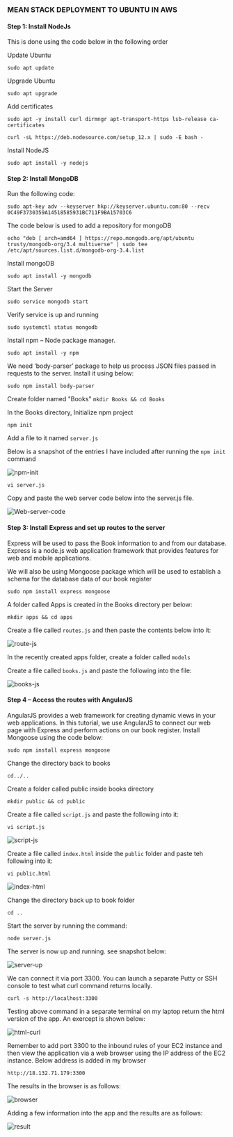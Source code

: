 ### MEAN STACK DEPLOYMENT TO UBUNTU IN AWS

#### Step 1: Install NodeJs
This is done using the code below in the following order 

Update Ubuntu

`sudo apt update`

Upgrade Ubuntu

`sudo apt upgrade`

Add certificates

`sudo apt -y install curl dirmngr apt-transport-https lsb-release ca-certificates`

`curl -sL https://deb.nodesource.com/setup_12.x | sudo -E bash -`

Install NodeJS

`sudo apt install -y nodejs`

#### Step 2: Install MongoDB

Run the following code:

`sudo apt-key adv --keyserver hkp://keyserver.ubuntu.com:80 --recv 0C49F3730359A14518585931BC711F9BA15703C6`

The code below is used to add a repository for mongoDB

`echo "deb [ arch=amd64 ] https://repo.mongodb.org/apt/ubuntu trusty/mongodb-org/3.4 multiverse" | sudo tee /etc/apt/sources.list.d/mongodb-org-3.4.list`

Install mongoDB

`sudo apt install -y mongodb`

Start the Server

`sudo service mongodb start`

Verify service is up and running

`sudo systemctl status mongodb`

Install npm – Node package manager.

`sudo apt install -y npm`

We need ‘body-parser’ package to help us process JSON files passed in requests to the server. Install it using below:

`sudo npm install body-parser`

Create folder named "Books"
`mkdir Books && cd Books`

In the Books directory, Initialize npm project

`npm init`

Add a file to it named `server.js`

Below is a snapshot of the entries I have included after running the `npm init` command 

![npm-init](./Images/npm-init.png)


`vi server.js`

Copy and paste the web server code below into the server.js file.

![Web-server-code](./Images/web-server-code.png)


#### Step 3: Install Express and set up routes to the server

Express will be used to pass the Book information to and from our database. Express is a node.js web application framework that provides features for web and mobile applications. 

We will also be using Mongoose package which will be used to establish a schema for the database data of our book register

`sudo npm install express mongoose`

A folder called Apps is created in the Books directory per below:

`mkdir apps && cd apps`

Create a file called `routes.js` and then paste the contents below into it:

![route-js](./Images/routes-js.png)

In the recently created apps folder, create a folder called `models`

Create a file called `books.js` and paste the following into the file:

![books-js](./Images/books-js.png)

#### Step 4 – Access the routes with AngularJS

AngularJS provides a web framework for creating dynamic views in your web applications. In this tutorial, we use AngularJS to connect our web page with Express and perform actions on our book register. Install Mongoose using the code below:

`sudo npm install express mongoose`

Change the directory back to books
 
`cd../..`

Create a folder called public inside books directory

`mkdir public && cd public`

Create a file called `script.js` and paste the following into it:

`vi script.js`

![script-js](./Images/script-js.png)

Create a file called `index.html` inside the `public` folder and paste teh following into it:

`vi public.html`

![index-html](./Images/index-html.png)

Change the directory back up to book folder

`cd ..`

Start the server by running the command:

`node server.js`

The server is now up and running. see snapshot below:

![server-up](./Images/server-up.png)

 We can connect it via port 3300. You can launch a separate Putty or SSH console to test what curl command returns locally.

`curl -s http://localhost:3300`

Testing above command in a separate terminal on my laptop return the html version of the app. An exercept is shown below:

![html-curl](./Images/html-curl.png)


Remember to add port 3300 to the inbound rules of your EC2 instance and then view the application via a web browser using the IP address of the EC2 instance. Below address is added in my browser

`http://18.132.71.179:3300`

The results in the browser is as follows:

![browser](./Images/browser.png)

Adding a few information into the app and the results are as follows:


![result](./Images/result.png)

















